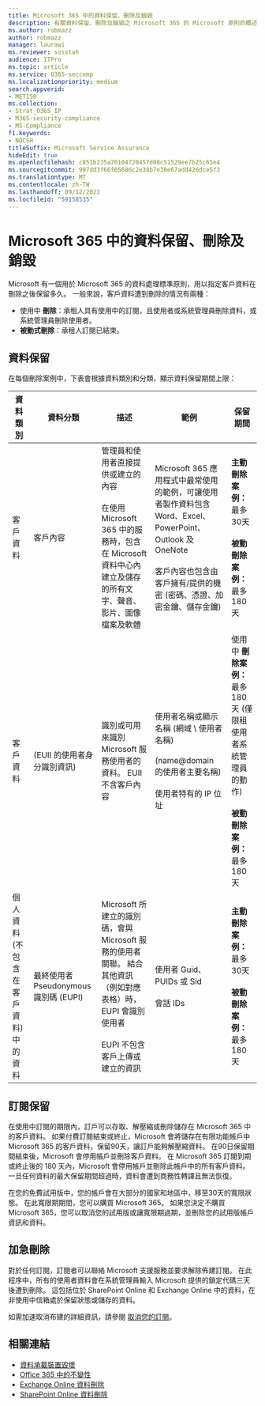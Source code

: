 ```yaml
---
title: Microsoft 365 中的資料保留、刪除及銷毀
description: 有關資料保留、刪除及銷毀之 Microsoft 365 的 Microsoft 原則的概述。
ms.author: robmazz
author: robmazz
manager: laurawi
ms.reviewer: sosstah
audience: ITPro
ms.topic: article
ms.service: O365-seccomp
ms.localizationpriority: medium
search.appverid:
- MET150
ms.collection:
- Strat_O365_IP
- M365-security-compliance
- MS-Compliance
f1.keywords:
- NOCSH
titleSuffix: Microsoft Service Assurance
hideEdit: true
ms.openlocfilehash: c851b235a70104720457d08c51529ee7b25c65e4
ms.sourcegitcommit: 997dd3f66f65686c2e38b7e30e67add426dce5f3
ms.translationtype: MT
ms.contentlocale: zh-TW
ms.lasthandoff: 09/12/2021
ms.locfileid: "59158535"
---
```

# <a name="data-retention-deletion-and-destruction-in-microsoft-365"></a>Microsoft 365 中的資料保留、刪除及銷毀

Microsoft 有一個用於 Microsoft 365 的資料處理標準原則，用以指定客戶資料在刪除之後保留多久。 一般來說，客戶資料遭到刪除的情況有兩種：

- 使用中 **刪除**：承租人具有使用中的訂閱，且使用者或系統管理員刪除資料，或系統管理員刪除使用者。
- **被動式刪除**：承租人訂閱已結束。

## <a name="data-retention"></a>資料保留

在每個刪除案例中，下表會根據資料類別和分類，顯示資料保留期間上限：

| 資料類別 | 資料分類 | 描述 | 範例 | 保留期間 |
|-----------------|-----------------|-----------------|----------------------------------|-------------------------------|
| 客戶資料 | 客戶內容| 管理員和使用者直接提供或建立的內容 <br><br> 在使用 Microsoft 365 中的服務時，包含在 Microsoft 資料中心內建立及儲存的所有文字、聲音、影片、圖像檔案及軟體 | Microsoft 365 應用程式中最常使用的範例，可讓使用者製作資料包含 Word、Excel、PowerPoint、Outlook 及 OneNote <br><br> 客戶內容也包含由客戶擁有/提供的機密 (密碼、憑證、加密金鑰、儲存金鑰)  | **主動刪除案例：** 最多30天 <br><br> **被動刪除案例：** 最多180天 |
| 客戶資料 |  (EUII 的使用者身分識別資訊)  | 識別或可用來識別 Microsoft 服務使用者的資料。 EUII 不含客戶內容 | 使用者名稱或顯示名稱 (網域 \ 使用者名稱)  <br><br>  (name@domain 的使用者主要名稱)  <br><br>  使用者特有的 IP 位址 | 使用中 **刪除案例：** 最多180天 (僅限租使用者系統管理員的動作)  <br><br> **被動刪除案例：** 最多180天 |
| 個人資料 <br>  (不包含在客戶資料) 中的資料 | 最終使用者 Pseudonymous 識別碼 (EUPI)  | Microsoft 所建立的識別碼，會與 Microsoft 服務的使用者關聯。 結合其他資訊（例如對應表格）時，EUPI 會識別使用者 <br><br> EUPI 不包含客戶上傳或建立的資訊 | 使用者 Guid、PUIDs 或 Sid <br><br> 會話 IDs | **主動刪除案例：** 最多30天 <br><br> **被動刪除案例：** 最多180天 |

## <a name="subscription-retention"></a>訂閱保留

在使用中訂閱的期限內，訂戶可以存取、解壓縮或刪除儲存在 Microsoft 365 中的客戶資料。 如果付費訂閱結束或終止，Microsoft 會將儲存在有限功能帳戶中 Microsoft 365 的客戶資料，保留90天，讓訂戶能夠解壓縮資料。 在90日保留期間結束後，Microsoft 會停用帳戶並刪除客戶資料。 在 Microsoft 365 訂閱到期或終止後的 180 天內，Microsoft 會停用帳戶並刪除此帳戶中的所有客戶資料。 一旦任何資料的最大保留期間超過時，資料會遭到商務性轉譯且無法恢復。

在您的免費試用版中，您的帳戶會在大部分的國家和地區中，移至30天的寬限狀態。 在此寬限期期間，您可以購買 Microsoft 365。 如果您決定不購買 Microsoft 365，您可以取消您的試用版或讓寬限期過期，並刪除您的試用版帳戶資訊和資料。

## <a name="expedited-deletion"></a>加急刪除

對於任何訂閱，訂閱者可以聯絡 Microsoft 支援服務並要求解除佈建訂閱。 在此程序中，所有的使用者資料會在系統管理員輸入 Microsoft 提供的鎖定代碼三天後遭到刪除。 這包括位於 SharePoint Online 和 Exchange Online 中的資料，在非使用中信箱處於保留狀態或儲存的資料。

如需加速取消布建的詳細資訊，請參閱 [取消您的訂閱](/microsoft-365/commerce/subscriptions/cancel-your-subscription)。

## <a name="related-links"></a>相關連結

- [資料承載裝置毀壞](assurance-data-bearing-device-destruction.md)
- [Office 365 中的不變性](assurance-data-immutability.md)
- [Exchange Online 資料刪除](assurance-exchange-online-data-deletion.md)
- [SharePoint Online 資料刪除](assurance-sharepoint-online-data-deletion.md)

